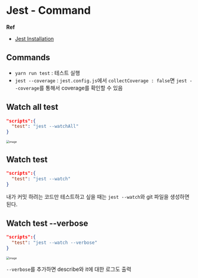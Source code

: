 # Jest - Command

**Ref**

* [Jest Installation](https://jestjs.io/docs/getting-started)

## Commands

* `yarn run test` : 테스트 실행
* `jest --coverage` : `jest.config.js`에서 `collectCoverage : false`면 `jest --coverage`를 통해서 coverage를 확인할 수 있음

## Watch all test

```json
"scripts":{
  "test": "jest --watchAll"
}
```

<img src="https://user-images.githubusercontent.com/92770273/146470527-13b59f8c-dc63-4e13-acc6-2f9b43e463bb.png" alt="image" style="zoom:50%;" />

## Watch test

```json
"scripts":{
  "test": "jest --watch"
}
```

내가 커밋 하려는 코드만 테스트하고 싶을 때는 `jest --watch`와 git 파일을 생성하면 된다.

## Watch test --verbose

```json
"scripts":{
  "test": "jest --watch --verbose"
}
```

<img src="https://user-images.githubusercontent.com/92770273/146473035-1659f875-9504-40f1-b318-075b0d502315.png" alt="image" style="zoom:50%;" />

`--verbose`를 추가하면 describe와 it에 대한 로그도 출력
